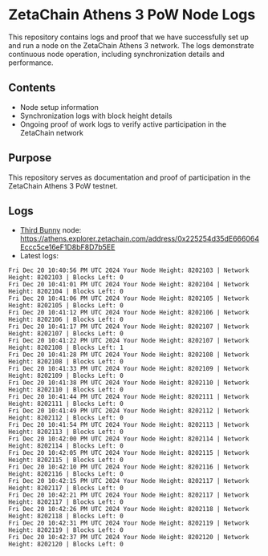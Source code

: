 # ZetaChain Athens 3 PoW Node Logs
This repository contains logs and proof that we have successfully set up and run a node on the ZetaChain Athens 3 network. The logs demonstrate continuous node operation, including synchronization details and performance.

## Contents
- Node setup information
- Synchronization logs with block height details
- Ongoing proof of work logs to verify active participation in the ZetaChain network

## Purpose
This repository serves as documentation and proof of participation in the ZetaChain Athens 3 PoW testnet.

## Logs

- [Third Bunny](https://thirdbunny.xyz/) node: https://athens.explorer.zetachain.com/address/0x225254d35dE666064Eccc5ce16eF1D8bF8D7b5EE
- Latest logs:
```
Fri Dec 20 10:40:56 PM UTC 2024 Your Node Height: 8202103 | Network Height: 8202103 | Blocks Left: 0
Fri Dec 20 10:41:01 PM UTC 2024 Your Node Height: 8202104 | Network Height: 8202104 | Blocks Left: 0
Fri Dec 20 10:41:06 PM UTC 2024 Your Node Height: 8202105 | Network Height: 8202105 | Blocks Left: 0
Fri Dec 20 10:41:12 PM UTC 2024 Your Node Height: 8202106 | Network Height: 8202106 | Blocks Left: 0
Fri Dec 20 10:41:17 PM UTC 2024 Your Node Height: 8202107 | Network Height: 8202107 | Blocks Left: 0
Fri Dec 20 10:41:22 PM UTC 2024 Your Node Height: 8202107 | Network Height: 8202108 | Blocks Left: 1
Fri Dec 20 10:41:28 PM UTC 2024 Your Node Height: 8202108 | Network Height: 8202108 | Blocks Left: 0
Fri Dec 20 10:41:33 PM UTC 2024 Your Node Height: 8202109 | Network Height: 8202109 | Blocks Left: 0
Fri Dec 20 10:41:38 PM UTC 2024 Your Node Height: 8202110 | Network Height: 8202110 | Blocks Left: 0
Fri Dec 20 10:41:44 PM UTC 2024 Your Node Height: 8202111 | Network Height: 8202111 | Blocks Left: 0
Fri Dec 20 10:41:49 PM UTC 2024 Your Node Height: 8202112 | Network Height: 8202112 | Blocks Left: 0
Fri Dec 20 10:41:54 PM UTC 2024 Your Node Height: 8202113 | Network Height: 8202113 | Blocks Left: 0
Fri Dec 20 10:42:00 PM UTC 2024 Your Node Height: 8202114 | Network Height: 8202114 | Blocks Left: 0
Fri Dec 20 10:42:05 PM UTC 2024 Your Node Height: 8202115 | Network Height: 8202115 | Blocks Left: 0
Fri Dec 20 10:42:10 PM UTC 2024 Your Node Height: 8202116 | Network Height: 8202116 | Blocks Left: 0
Fri Dec 20 10:42:15 PM UTC 2024 Your Node Height: 8202117 | Network Height: 8202117 | Blocks Left: 0
Fri Dec 20 10:42:21 PM UTC 2024 Your Node Height: 8202117 | Network Height: 8202117 | Blocks Left: 0
Fri Dec 20 10:42:26 PM UTC 2024 Your Node Height: 8202118 | Network Height: 8202118 | Blocks Left: 0
Fri Dec 20 10:42:31 PM UTC 2024 Your Node Height: 8202119 | Network Height: 8202119 | Blocks Left: 0
Fri Dec 20 10:42:37 PM UTC 2024 Your Node Height: 8202120 | Network Height: 8202120 | Blocks Left: 0
```
